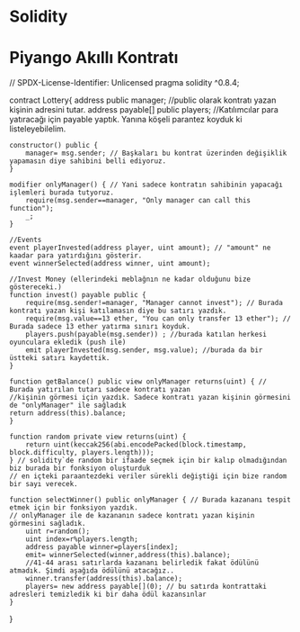 # Solidity
# Piyango Akıllı Kontratı





// SPDX-License-Identifier: Unlicensed
pragma solidity ^0.8.4;

contract Lottery{
    address public manager; //public olarak kontratı yazan kişinin adresini tutar.
    address payable[] public players; //Katılımcılar para yatıracağı için payable yaptık. Yanına köşeli parantez koyduk ki listeleyebilelim.

    constructor() public {
        manager= msg.sender; // Başkaları bu kontrat üzerinden değişiklik yapamasın diye sahibini belli ediyoruz.
    }

    modifier onlyManager() { // Yani sadece kontratın sahibinin yapacağı işlemleri burada tutyoruz.
        require(msg.sender==manager, "Only manager can call this function");
        _;
    }

    //Events
    event playerInvested(address player, uint amount); // "amount" ne kaadar para yatırdığını gösterir.
    event winnerSelected(address winner, uint amount);

    //Invest Money (ellerindeki meblağnın ne kadar olduğunu bize göstereceki.)
    function invest() payable public {
        require(msg.sender!=manager, "Manager cannot invest"); // Burada kontratı yazan kişi katılamasın diye bu satırı yazdık.
        require(msg.value==13 ether, "You can only transfer 13 ether"); // Burada sadece 13 ether yatırma sınırı koyduk.
        players.push(payable(msg.sender)) ; //burada katılan herkesi oyunculara ekledik (push ile)
        emit playerInvested(msg.sender, msg.value); //burada da bir üstteki satırı kaydettik.
    }

    function getBalance() public view onlyManager returns(uint) { // Burada yatırılan tutarı sadece kontratı yazan 
    //kişinin görmesi için yazdık. Sadece kontratı yazan kişinin görmesini  de "onlyManager" ile sağladık
    return address(this).balance;
    }

    function random private view returns(uint) {
        return uint(keccak256(abi.encodePacked(block.timestamp, block.difficulty, players.length)));
    } // solidity`de random bir ifaade seçmek için bir kalıp olmadığından biz burada bir fonksiyon oluşturduk
    // en içteki paraantezdeki veriler sürekli değiştiği için bize random bir sayı verecek.

    function selectWinner() public onlyManager { // Burada kazananı tespit etmek için bir fonksiyon yazdık. 
    // onlyManager ile de kazananın sadece kontratı yazan kişinin görmesini sağladık.
        uint r=random();
        uint index=r%players.length;
        address payable winner=players[index];
        emit= winnerSelected(winner,address(this).balance);
        //41-44 arası satırlarda kazananı belirledik fakat ödülünü atmadık. Şimdi aşağıda ödülünü atacağız..
        winner.transfer(address(this).balance);
        players= new address payable[](0); // bu satırda kontrattaki adresleri temizledik ki bir daha ödül kazansınlar
    }

}
